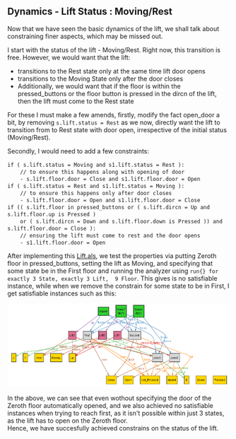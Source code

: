 ## Dynamics - Lift Status : Moving/Rest

Now that we have seen the basic dynamics of the lift, we shall talk about constraining finer aspects, which may be missed out.

I start with the status of the lift - Moving/Rest. Right now, this transition is free. However, we would want that the lift:

- transitions to the Rest state only at the same time lift door opens
- transitions to the Moving State only after the door closes
- Additionally, we would want that if the floor is within the pressed_buttons or the floor button is pressed in the dircn of the lift, then the lift must come to the Rest state

For these I must make a few amends, firstly, modify the fact open_door a bit, by removing `s.lift.status = Rest` as we now, directly want the lift to transition from to Rest state with door open, irrespective of the initial status (Moving/Rest).

Secondly, I would need to add a few constraints:
```
if ( s.lift.status = Moving and s1.lift.status = Rest ):
    // to ensure this happens along with opening of door
    - s.lift.floor.door = Close and s1.lift.floor.door = Open
if ( s.lift.status = Rest and s1.lift.status = Moving ):
    // to ensure this happens only after door closes 
    - s.lift.floor.door = Open and s1.lift.floor.door = Close
if (( s.lift.floor in pressed_buttons or ( s.lift.dircn = Up and s.lift.floor.up is Pressed )
    or ( s.lift.dircn = Down and s.lift.floor.down is Pressed )) and s.lift.floor.door = Close ):
    // ensuring the lift must come to rest and the door opens
    - s1.lift.floor.door = Open
```

After implementing this [Lift.als](Lift.als), we test the properties via putting Zeroth floor in pressed_buttons, setting the lift as Moving, and specifying that some state be in the First floor and running the analyzer using `run{} for exactly 3 State, exactly 3 Lift,  9 Floor`. This gives is no satisfiable instance, while when we remove the constrain for some state to be in First, I get satisfiable instances such as this:

![image.png](image.png)

In the above, we can see that even wothout specifying the door of the Zeroth floor automatically opened, and we also achieved no satisfiable instances when trying to reach first, as it isn't possible within just 3 states, as the lift has to open on the Zeroth floor. <br> Hence, we have succesfully achieved constrains on the status of the lift.
